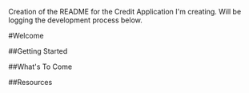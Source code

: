Creation of the README for the Credit Application I'm creating.
Will be logging the development process below.

#Welcome

##Getting Started

##What's To Come

##Resources

